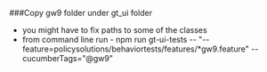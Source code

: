 ###Copy gw9 folder under gt_ui folder
- you might have to fix paths to some of the classes
- from command line run - npm run gt-ui-tests -- "--feature=policysolutions/behaviortests/features/*gw9.feature" --cucumberTags="@gw9"